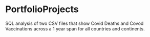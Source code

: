 # PortfolioProjects
SQL analysis of two CSV files that show Covid Deaths and Covod Vaccinations across a 1 year span for all countries and continents.
